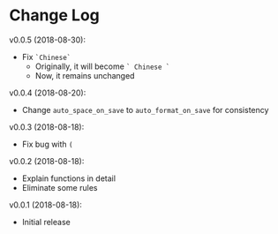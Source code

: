 # Change Log

v0.0.5 (2018-08-30):

- Fix `` `Chinese` ``
	- Originally, it will become `` ` Chinese ` ``
	- Now, it remains unchanged

v0.0.4 (2018-08-20):

- Change `auto_space_on_save` to `auto_format_on_save` for consistency

v0.0.3 (2018-08-18):

- Fix bug with `(`

v0.0.2 (2018-08-18):

- Explain functions in detail
- Eliminate some rules

v0.0.1 (2018-08-18):

- Initial release